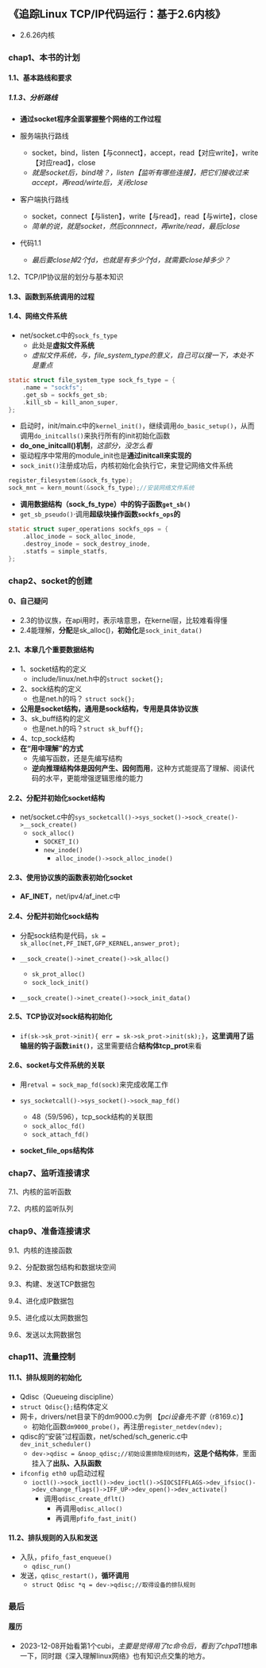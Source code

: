 ## 《追踪Linux TCP/IP代码运行：基于2.6内核》

+ 2.6.26内核

### chap1、本书的计划

#### 1.1、基本路线和要求

##### 1.1.3、分析路线

+ **通过socket程序全面掌握整个网络的工作过程**

+ 服务端执行路线
  + socket，bind，listen【与connect】，accept，read【对应write】，write【对应read】，close
  + *就是socket后，bind啥？，listen【监听有哪些连接】，把它们接收过来accept，再read/wirte后，关闭close*
+ 客户端执行路线
  + socket，connect【与listen】，write【与read】，read【与wirte】，close
  + *简单的说，就是socket，然后connnect，再write/read，最后close*
+ 代码1.1
  + *最后要close掉2个fd，也就是有多少个fd，就需要close掉多少？*

1.2、TCP/IP协议层的划分与基本知识

#### 1.3、函数到系统调用的过程

#### 1.4、网络文件系统

+ net/socket.c中的`sock_fs_type`
  + 此处是**虚拟文件系统**
  + *虚拟文件系统，与，file_system_type的意义，自己可以搜一下，本处不是重点*

```c
static struct file_system_type sock_fs_type = {
    .name = "sockfs";
    .get_sb = sockfs_get_sb;
    .kill_sb = kill_anon_super,
};
```



+ 启动时，init/main.c中的`kernel_init()`，继续调用`do_basic_setup()`，从而调用`do_initcalls()`来执行所有的init初始化函数
+ **do_one_initcall()机制**，*这部分，没怎么看*
+ 驱动程序中常用的module_init也是**通过initcall来实现的**
+ `sock_init()`注册成功后，内核初始化会执行它，来登记网络文件系统

```c
register_filesystem(&sock_fs_type);
sock_mnt = kern_mount(&sock_fs_type);//安装网络文件系统
```

+ **调用数据结构（sock_fs_type）中的钩子函数`get_sb()`**
+ `get_sb_pseudo()`·调用**超级块操作函数`sockfs_ops`的**

```c
static struct super_operations sockfs_ops = {
    .alloc_inode = sock_alloc_inode,
    .destroy_inode = sock_destroy_inode,
    .statfs = simple_statfs,
};
```



### chap2、socket的创建

#### 0、自己疑问

+ 2.3的协议族，在api用时，表示啥意思，在kernel层，比较难看得懂
+ 2.4能理解，**分配**是sk_alloc()，**初始化**是`sock_init_data()`

#### 2.1、本章几个重要数据结构

+ 1、socket结构的定义
  + include/linux/net.h中的`struct socket{};`
+ 2、sock结构的定义
  + 也是net.h的吗？ `struct sock{};`
+ **公用是socket结构，通用是sock结构，专用是具体协议族**
+ 3、sk_buff结构的定义
  + 也是net.h的吗？`struct sk_buff{};`
+ 4、tcp_sock结构
+ **在“用中理解”的方式**
  + 先编写函数，还是先编写结构
  + **逆向推理结构体是因何产生、因何而用**，这种方式能提高了理解、阅读代码的水平，更能增强逻辑思维的能力

#### 2.2、分配并初始化socket结构

+ net/socket.c中的`sys_socketcall()->sys_socket()->sock_create()->__sock_create()`
  + `sock_alloc()`
    + `SOCKET_I()`
    + `new_inode()`
      + `alloc_inode()->sock_alloc_inode()`

#### 2.3、使用协议族的函数表初始化socket

+ **AF_INET**，net/ipv4/af_inet.c中

#### 2.4、分配并初始化sock结构

+ 分配sock结构是代码，`sk = sk_alloc(net,PF_INET,GFP_KERNEL,answer_prot);`

+ `__sock_create()->inet_create()->sk_alloc()`
  + `sk_prot_alloc()`
  + `sock_lock_init()`
+ `__sock_create()->inet_create()->sock_init_data()`

#### 2.5、TCP协议对sock结构初始化

+ `if(sk->sk_prot->init){ err = sk->sk_prot->init(sk);}`，**这里调用了运输层的钩子函数`init()`**，这里需要结合**结构体tcp_prot**来看

#### 2.6、socket与文件系统的关联

+ 用`retval = sock_map_fd(sock)`来完成收尾工作

+ `sys_socketcall()->sys_socket()->sock_map_fd()`
  + 48（59/596），tcp_sock结构的关联图
  + `sock_alloc_fd()`
  + `sock_attach_fd()`
+ **socket_file_ops结构体**

### chap7、监听连接请求

7.1、内核的监听函数

7.2、内核的监听队列

### chap9、准备连接请求

9.1、内核的连接函数

9.2、分配数据包结构和数据块空间

9.3、构建、发送TCP数据包

9.4、进化成IP数据包

9.5、进化成以太网数据包

9.6、发送以太网数据包

### chap11、流量控制

#### 11.1、排队规则的初始化

+ Qdisc（Queueing discipline）
+ `struct Qdisc{};`结构体定义
+ 网卡，drivers/net目录下的dm9000.c为例 【*pci设备先不管*（r8169.c）】
  + 初始化函数`dm9000_probe()`，再注册`register_netdev(ndev);`
+ qdisc的“安装”过程函数，net/sched/sch_generic.c中`dev_init_scheduler()`
  + `dev->qdisc = &noop_qdisc;//初始设置排隐规则结构`，**这是个结构体**，里面挂入了**出队、入队函数**
+ `ifconfig eth0 up`启动过程
  + `ioctl()->sock_ioctl()->dev_ioctl()->SIOCSIFFLAGS->dev_ifsioc()->dev_change_flags()->IFF_UP->dev_open()->dev_activate()`
    + 调用`qdisc_create_dflt()`
      + 再调用`qdisc_alloc()`
      + 再调用`pfifo_fast_init()`

#### 11.2、排队规则的入队和发送

+ 入队，`pfifo_fast_enqueue()`
  + `qdisc_run()`
+ 发送，`qdisc_restart()`，**循环调用**
  + `struct Qdisc *q = dev->qdisc;//取得设备的排队规则`

### 最后

#### 履历

+ 2023-12-08开始看第1个cubi，*主要是觉得用了tc命令后，看到了chpa11*想串一下，同时跟《深入理解linux网络》也有知识点交集的地方。
